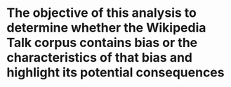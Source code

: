 
<h1>The objective of this analysis to determine whether the Wikipedia Talk corpus contains bias or the characteristics of that bias and highlight its potential consequences</h1>

